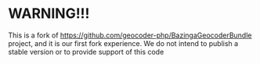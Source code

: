 WARNING!!!
==========

This is a fork of https://github.com/geocoder-php/BazingaGeocoderBundle project, and it is our first fork experience.
We do not intend to publish a stable version or to provide support of this code


